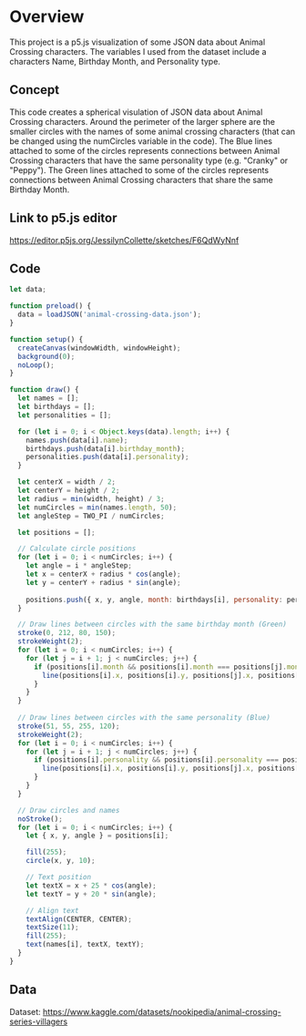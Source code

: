# Overview
This project is a p5.js visualization of some JSON data about Animal Crossing characters. The variables I used from the dataset include a characters Name, Birthday Month, and Personality type. 

## Concept
This code creates a spherical visulation of JSON data about Animal Crossing characters. Around the perimeter of the larger sphere are the smaller circles with the names of some animal crossing characters (that can be changed using the numCircles variable in the code). The Blue lines attached to some of the circles represents connections between Animal Crossing characters that have the same personality type (e.g. "Cranky" or "Peppy"). The Green lines attached to some of the circles represents connections between Animal Crossing characters that share the same Birthday Month. 

## Link to p5.js editor
https://editor.p5js.org/JessilynCollette/sketches/F6QdWyNnf


## Code
``` p5.js
let data;

function preload() {
  data = loadJSON('animal-crossing-data.json');
}

function setup() {
  createCanvas(windowWidth, windowHeight);
  background(0);
  noLoop();
}

function draw() {
  let names = [];
  let birthdays = [];
  let personalities = [];

  for (let i = 0; i < Object.keys(data).length; i++) {
    names.push(data[i].name);
    birthdays.push(data[i].birthday_month);
    personalities.push(data[i].personality);
  }

  let centerX = width / 2;
  let centerY = height / 2;
  let radius = min(width, height) / 3;
  let numCircles = min(names.length, 50);
  let angleStep = TWO_PI / numCircles;

  let positions = [];

  // Calculate circle positions
  for (let i = 0; i < numCircles; i++) {
    let angle = i * angleStep;
    let x = centerX + radius * cos(angle);
    let y = centerY + radius * sin(angle);
    
    positions.push({ x, y, angle, month: birthdays[i], personality: personalities[i] });
  }

  // Draw lines between circles with the same birthday month (Green)
  stroke(0, 212, 80, 150);
  strokeWeight(2);
  for (let i = 0; i < numCircles; i++) {
    for (let j = i + 1; j < numCircles; j++) {
      if (positions[i].month && positions[i].month === positions[j].month) {
        line(positions[i].x, positions[i].y, positions[j].x, positions[j].y);
      }
    }
  }
  
  // Draw lines between circles with the same personality (Blue)
  stroke(51, 55, 255, 120);
  strokeWeight(2);
  for (let i = 0; i < numCircles; i++) {
    for (let j = i + 1; j < numCircles; j++) {
      if (positions[i].personality && positions[i].personality === positions[j].personality) {
        line(positions[i].x, positions[i].y, positions[j].x, positions[j].y);
      }
    }
  }

  // Draw circles and names
  noStroke();
  for (let i = 0; i < numCircles; i++) {
    let { x, y, angle } = positions[i];

    fill(255);
    circle(x, y, 10);

    // Text position
    let textX = x + 25 * cos(angle);
    let textY = y + 20 * sin(angle);

    // Align text
    textAlign(CENTER, CENTER);
    textSize(11);
    fill(255);
    text(names[i], textX, textY);
  }
}

```

## Data
Dataset: https://www.kaggle.com/datasets/nookipedia/animal-crossing-series-villagers


